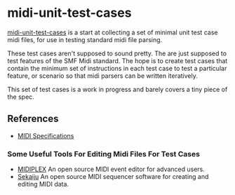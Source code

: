 # midi-unit-test-cases

[midi-unit-test-cases](http://shkyrockett.github.io/midi-unit-test-cases/)
is a start at collecting a set of minimal unit test case midi files, for use in testing standard midi file parsing.

These test cases aren't supposed to sound pretty. The are just supposed to test features of the SMF Midi standard. The hope is to create test cases that contain the minimum set of instructions in each test case to test a particular feature, or scenario so that midi parsers can be written iteratively. 

This set of test cases is a work in progress and barely covers a tiny piece of the spec.

## References

- [MIDI Specifications](https://www.midi.org/specifications)

### Some Useful Tools For Editing Midi Files For Test Cases

- [MIDIPLEX](https://github.com/stascorp/MIDIPLEX) An open source MIDI event editor for advanced users.
- [Sekaiju](http://openmidiproject.osdn.jp/Sekaiju_en.html) An open source MIDI sequencer software for creating and editing MIDI data.
